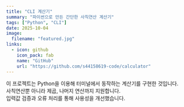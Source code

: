```yaml
---
title: "CLI 계산기"
summary: "파이썬으로 만든 간단한 사칙연산 계산기"
tags: ["Python", "CLI"]
date: 2025-10-04
image:
  filename: "featured.jpg"
links:
  - icon: github
    icon_pack: fab
    name: "GitHub"
    url: "https://github.com/s44158619-code/calculator"
---
```


이 프로젝트는 Python을 이용해 터미널에서 동작하는 계산기를 구현한 것입니다.  
사칙연산뿐 아니라 제곱, 나머지 연산까지 지원합니다.  
입력값 검증과 오류 처리를 통해 사용성을 개선했습니다.

